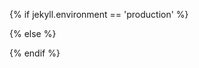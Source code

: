 {% if jekyll.environment == 'production' %}

<script src="/assets/js/concatenated.min.js?v={{ site.version }}" expires="31536000"></script>

{% else %}

<script src="/assets/js/navigation.js?v={{ site.version }}" expires="31536000"></script>
<script src="/assets/js/animations.js?v={{ site.version }}" expires="31536000"></script>
<script src="/assets/js/image-lazyloader.js?v={{ site.version }}" expires="31536000"></script>
<script src="/assets/js/zoomable.js?v={{ site.version }}" expires="31536000"></script>

{% endif %}
